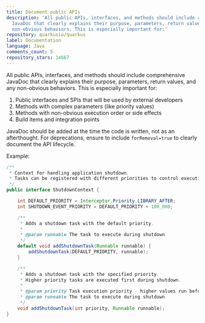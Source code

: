 ```yaml
---
title: Document public APIs
description: 'All public APIs, interfaces, and methods should include comprehensive
  JavaDoc that clearly explains their purpose, parameters, return values, and any
  non-obvious behaviors. This is especially important for:'
repository: quarkusio/quarkus
label: Documentation
language: Java
comments_count: 5
repository_stars: 14667
---
```


All public APIs, interfaces, and methods should include comprehensive JavaDoc that clearly explains their purpose, parameters, return values, and any non-obvious behaviors. This is especially important for:

1. Public interfaces and SPIs that will be used by external developers
2. Methods with complex parameters (like priority values)
3. Methods with non-obvious execution order or side effects
4. Build items and integration points

JavaDoc should be added at the time the code is written, not as an afterthought. For deprecations, ensure to include `forRemoval=true` to clearly document the API lifecycle.

Example:
```java
/**
 * Context for handling application shutdown.
 * Tasks can be registered with different priorities to control execution order.
 */
public interface ShutdownContext {

    int DEFAULT_PRIORITY = Interceptor.Priority.LIBRARY_AFTER;
    int SHUTDOWN_EVENT_PRIORITY = DEFAULT_PRIORITY + 100_000;

    /**
     * Adds a shutdown task with the default priority.
     * 
     * @param runnable The task to execute during shutdown
     */
    default void addShutdownTask(Runnable runnable) {
        addShutdownTask(DEFAULT_PRIORITY, runnable);
    }

    /**
     * Adds a shutdown task with the specified priority.
     * Higher priority tasks are executed first during shutdown.
     * 
     * @param priority Task execution priority - higher values run before lower values
     * @param runnable The task to execute during shutdown
     */
    void addShutdownTask(int priority, Runnable runnable);
}
```